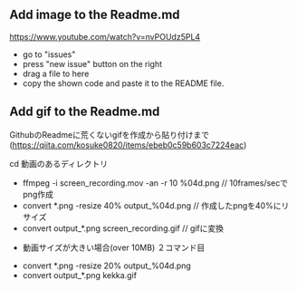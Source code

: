 ## Add image to the Readme.md
https://www.youtube.com/watch?v=nvPOUdz5PL4

- go to "issues"
- press "new issue" button on the right
- drag a file to here
- copy the shown code and paste it to the README file.

## Add gif to the Readme.md
GithubのReadmeに荒くないgifを作成から貼り付けまで(https://qiita.com/kosuke0820/items/ebeb0c59b603c7224eac)

cd 動画のあるディレクトリ
- ffmpeg -i screen_recording.mov -an -r 10 %04d.png  // 10frames/secでpng作成
- convert *.png -resize 40% output_%04d.png  // 作成したpngを40%にリサイズ
- convert output_*.png screen_recording.gif  //  gifに変換

* 動画サイズが大きい場合(over 10MB)
２コマンド目
- convert *.png -resize 20% output_%04d.png
- convert output_*.png kekka.gif
